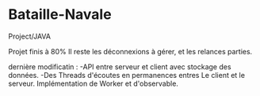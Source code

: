 # Bataille-Navale
Project/JAVA

Projet finis à 80%
Il reste les déconnexions à gérer, et les relances parties.

dernière modificatin :
-API entre serveur et client avec stockage des données.
-Des Threads d'écoutes en permanences entres Le client et le serveur. Implémentation de Worker et d'observable.
